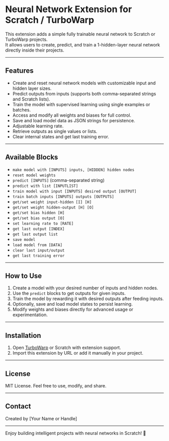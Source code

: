 # Neural Network Extension for Scratch / TurboWarp

This extension adds a simple fully trainable neural network to Scratch or TurboWarp projects.  
It allows users to create, predict, and train a 1-hidden-layer neural network directly inside their projects.

---

## Features

- Create and reset neural network models with customizable input and hidden layer sizes.
- Predict outputs from inputs (supports both comma-separated strings and Scratch lists).
- Train the model with supervised learning using single examples or batches.
- Access and modify all weights and biases for full control.
- Save and load model data as JSON strings for persistence.
- Adjustable learning rate.
- Retrieve outputs as single values or lists.
- Clear internal states and get last training error.

---

## Available Blocks

- `make model with [INPUTS] inputs, [HIDDEN] hidden nodes`  
- `reset model weights`  
- `predict [INPUTS]` (comma-separated string)  
- `predict with list [INPUTLIST]`  
- `train model with input [INPUTS] desired output [OUTPUT]`  
- `train batch inputs [INPUTS] outputs [OUTPUTS]`  
- `get/set weight input-hidden [I] [H]`  
- `get/set weight hidden-output [H] [O]`  
- `get/set bias hidden [H]`  
- `get/set bias output [O]`  
- `set learning rate to [RATE]`  
- `get last output [INDEX]`  
- `get last output list`  
- `save model`  
- `load model from [DATA]`  
- `clear last input/output`  
- `get last training error`  

---

## How to Use

1. Create a model with your desired number of inputs and hidden nodes.  
2. Use the `predict` blocks to get outputs for given inputs.  
3. Train the model by rewarding it with desired outputs after feeding inputs.  
4. Optionally, save and load model states to persist learning.  
5. Modify weights and biases directly for advanced usage or experimentation.

---

## Installation

1. Open [TurboWarp](https://turbowarp.org/) or Scratch with extension support.  
2. Import this extension by URL or add it manually in your project.  

---

## License

MIT License. Feel free to use, modify, and share.

---

## Contact

Created by [Your Name or Handle]

---

Enjoy building intelligent projects with neural networks in Scratch! 🚀
